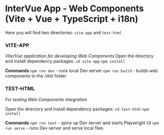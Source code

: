 # InterVue App - Web Components (Vite + Vue + TypeScript + i18n)

Here you will find two directories: `vite-app` and `test-html`

### VITE-APP

_Vite/Vue application for developing Web Components_
Open the directory and install dependency packages:
`cd vite-app`
`npm install`

**Commands**
`npm run dev` - runs local Dev server
`npm run build` - builds web components to the /dist folder

### TEST-HTML

_For testing Web Components integration_

Open the directory and install dependency packages:
`cd test-html`
`npm install`

**Commands**
`npm run test` - spins up Dev server and starts Playwright UI
`npm run serve` - runs Dev server and serve local files
